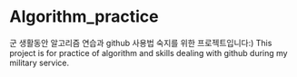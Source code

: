 # Algorithm_practice
군 생활동안 알고리즘 연습과 github 사용법 숙지를 위한 프로젝트입니다:)
This project is for practice of algorithm and skills dealing with github during my military service.
